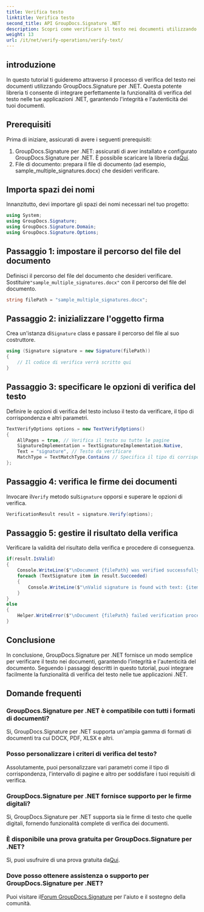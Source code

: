 ```yaml
---
title: Verifica testo
linktitle: Verifica testo
second_title: API GroupDocs.Signature .NET
description: Scopri come verificare il testo nei documenti utilizzando GroupDocs.Signature per .NET. Segui il nostro tutorial passo passo per un'integrazione perfetta.
weight: 13
url: /it/net/verify-operations/verify-text/
---
```

## introduzione
In questo tutorial ti guideremo attraverso il processo di verifica del testo nei documenti utilizzando GroupDocs.Signature per .NET. Questa potente libreria ti consente di integrare perfettamente la funzionalità di verifica del testo nelle tue applicazioni .NET, garantendo l'integrità e l'autenticità dei tuoi documenti.
## Prerequisiti
Prima di iniziare, assicurati di avere i seguenti prerequisiti:
1.  GroupDocs.Signature per .NET: assicurati di aver installato e configurato GroupDocs.Signature per .NET. È possibile scaricare la libreria da[Qui](https://releases.groupdocs.com/signature/net/).
2. File di documento: prepara il file di documento (ad esempio, sample_multiple_signatures.docx) che desideri verificare.

## Importa spazi dei nomi
Innanzitutto, devi importare gli spazi dei nomi necessari nel tuo progetto:
```csharp
using System;
using GroupDocs.Signature;
using GroupDocs.Signature.Domain;
using GroupDocs.Signature.Options;
```
## Passaggio 1: impostare il percorso del file del documento
 Definisci il percorso del file del documento che desideri verificare. Sostituire`"sample_multiple_signatures.docx"` con il percorso del file del documento.
```csharp
string filePath = "sample_multiple_signatures.docx";
```
## Passaggio 2: inizializzare l'oggetto firma
 Crea un'istanza di`Signature` class e passare il percorso del file al suo costruttore.
```csharp
using (Signature signature = new Signature(filePath))
{
    // Il codice di verifica verrà scritto qui
}
```
## Passaggio 3: specificare le opzioni di verifica del testo
Definire le opzioni di verifica del testo incluso il testo da verificare, il tipo di corrispondenza e altri parametri.
```csharp
TextVerifyOptions options = new TextVerifyOptions()
{
    AllPages = true, // Verifica il testo su tutte le pagine
    SignatureImplementation = TextSignatureImplementation.Native,
    Text = "signature", // Testo da verificare
    MatchType = TextMatchType.Contains // Specifica il tipo di corrispondenza
};
```
## Passaggio 4: verifica le firme dei documenti
 Invocare il`Verify` metodo sul`Signature` opporsi e superare le opzioni di verifica.
```csharp
VerificationResult result = signature.Verify(options);
```
## Passaggio 5: gestire il risultato della verifica
Verificare la validità del risultato della verifica e procedere di conseguenza.
```csharp
if(result.IsValid)
{
    Console.WriteLine($"\nDocument {filePath} was verified successfully!");
    foreach (TextSignature item in result.Succeeded)
    {
        Console.WriteLine($"\nValid signature is found with text: {item.Text}");
    }
}
else
{
    Helper.WriteError($"\nDocument {filePath} failed verification process.");
}
```

## Conclusione
In conclusione, GroupDocs.Signature per .NET fornisce un modo semplice per verificare il testo nei documenti, garantendo l'integrità e l'autenticità del documento. Seguendo i passaggi descritti in questo tutorial, puoi integrare facilmente la funzionalità di verifica del testo nelle tue applicazioni .NET.
## Domande frequenti
### GroupDocs.Signature per .NET è compatibile con tutti i formati di documenti?
Sì, GroupDocs.Signature per .NET supporta un'ampia gamma di formati di documenti tra cui DOCX, PDF, XLSX e altri.
### Posso personalizzare i criteri di verifica del testo?
Assolutamente, puoi personalizzare vari parametri come il tipo di corrispondenza, l'intervallo di pagine e altro per soddisfare i tuoi requisiti di verifica.
### GroupDocs.Signature per .NET fornisce supporto per le firme digitali?
Sì, GroupDocs.Signature per .NET supporta sia le firme di testo che quelle digitali, fornendo funzionalità complete di verifica dei documenti.
### È disponibile una prova gratuita per GroupDocs.Signature per .NET?
 Sì, puoi usufruire di una prova gratuita da[Qui](https://releases.groupdocs.com/).
### Dove posso ottenere assistenza o supporto per GroupDocs.Signature per .NET?
 Puoi visitare il[Forum GroupDocs.Signature](https://forum.groupdocs.com/c/signature/13) per l'aiuto e il sostegno della comunità.